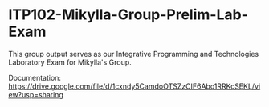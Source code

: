 # ITP102-Mikylla-Group-Prelim-Lab-Exam
This group output serves as our Integrative Programming and Technologies Laboratory Exam for Mikylla's Group.

Documentation: https://drive.google.com/file/d/1cxndy5CamdoOTSZzCIF6Abo1RRKcSEKL/view?usp=sharing
